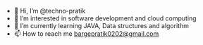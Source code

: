 - 👋 Hi, I’m @techno-pratik
- 👀 I’m interested in software development and cloud computing 
- 🌱 I’m currently learning JAVA, Data structures and algorithm
- 📫 How to reach me bargepratik0202@gmail.com 

<!---
techno-pratik/techno-pratik is a ✨ special ✨ repository because its `README.md` (this file) appears on your GitHub profile.
You can click the Preview link to take a look at your changes.
--->
